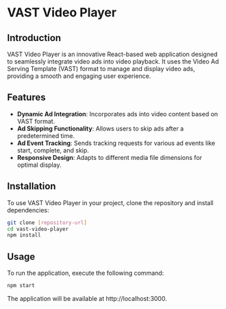 # VAST Video Player

## Introduction

VAST Video Player is an innovative React-based web application designed to seamlessly integrate video ads into video playback. It uses the Video Ad Serving Template (VAST) format to manage and display video ads, providing a smooth and engaging user experience.

## Features

- **Dynamic Ad Integration**: Incorporates ads into video content based on VAST format.
- **Ad Skipping Functionality**: Allows users to skip ads after a predetermined time.
- **Ad Event Tracking**: Sends tracking requests for various ad events like start, complete, and skip.
- **Responsive Design**: Adapts to different media file dimensions for optimal display.

## Installation

To use VAST Video Player in your project, clone the repository and install dependencies:

```bash
git clone [repository-url]
cd vast-video-player
npm install
```

## Usage

To run the application, execute the following command:

```bash
npm start
```

The application will be available at http://localhost:3000.
